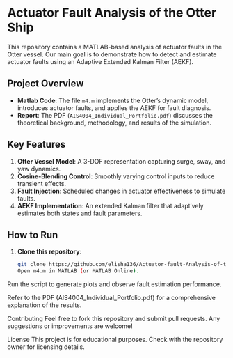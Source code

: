 # Actuator Fault Analysis of the Otter Ship

This repository contains a MATLAB-based analysis of actuator faults in the Otter vessel. Our main goal is to demonstrate how to detect and estimate actuator faults using an Adaptive Extended Kalman Filter (AEKF).

## Project Overview

- **Matlab Code**: The file `m4.m` implements the Otter’s dynamic model, introduces actuator faults, and applies the AEKF for fault diagnosis.
- **Report**: The PDF (`AIS4004_Individual_Portfolio.pdf`) discusses the theoretical background, methodology, and results of the simulation.

## Key Features

1. **Otter Vessel Model**: A 3-DOF representation capturing surge, sway, and yaw dynamics.
2. **Cosine-Blending Control**: Smoothly varying control inputs to reduce transient effects.
3. **Fault Injection**: Scheduled changes in actuator effectiveness to simulate faults.
4. **AEKF Implementation**: An extended Kalman filter that adaptively estimates both states and fault parameters.

## How to Run

1. **Clone this repository**:
   ```bash
   git clone https://github.com/elisha136/Actuator-fault-Analysis-of-the-otter-ship.git
   Open m4.m in MATLAB (or MATLAB Online).
   ```

Run the script to generate plots and observe fault estimation performance.

Refer to the PDF (AIS4004_Individual_Portfolio.pdf) for a comprehensive explanation of the results.

Contributing
Feel free to fork this repository and submit pull requests. Any suggestions or improvements are welcome!

License
This project is for educational purposes. Check with the repository owner for licensing details.
